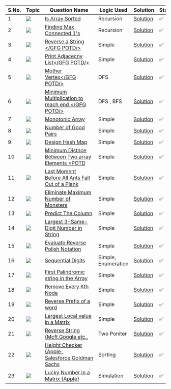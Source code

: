 S.No. | Topic | Question Name | Logic Used | Solution | Status |
------|---------------|------------|-------|------|------|
1 | ![](https://img.shields.io/badge/Sorting-f0772b?style=for-the-badge&logo=array&logoColor=black) | [Is Array Sorted](https://leetcode.com/problems/check-if-array-is-sorted-and-rotated/) | Recursion | [Solution](https://github.com/himanshugupta09/LEETCODE_SOLUTIONS/blob/main/Basic-DSA-Quest/is-array-sorted.cpp) | ✅ |
2 | ![](https://img.shields.io/badge/Recursion-f0772b?style=for-the-badge&logo=array&logoColor=black) | [Finding Max Connected 1's](https://leetcode.com/problems/check-if-array-is-sorted-and-rotated/) | Recursion | [Solution](https://github.com/himanshugupta09/LEETCODE_SOLUTIONS/blob/main/Basic-DSA-Quest/length-of-connected-cells-of-1s.cpp) | ✅ |
3 | ![](https://img.shields.io/badge/String-f0772b?style=for-the-badge&logo=array&logoColor=black) | [Reverse a String </GFG POTD/>](https://practice.geeksforgeeks.org/problems/reverse-a-string/1) | Simple | [Solution](https://github.com/himanshugupta09/LEETCODE_SOLUTIONS/blob/main/Basic-DSA-Quest/reverse-a-string.cpp) | ✅ |
4 | ![](https://img.shields.io/badge/String-f0772b?style=for-the-badge&logo=array&logoColor=black) | [Print Adjacecny List</GFG POTD/>](https://practice.geeksforgeeks.org/problems/print-adjacency-list-1587115620/1) | Simple | [Solution](https://github.com/himanshugupta09/LEETCODE_SOLUTIONS/blob/main/Basic-DSA-Quest/print-adjacency-list.cpp) | ✅ |
5 | ![](https://img.shields.io/badge/Graph-f0772b?style=for-the-badge&logo=array&logoColor=black) | [Mother Vertex</GFG POTD/>](https://practice.geeksforgeeks.org/problems/mother-vertex/1) | DFS | [Solution](https://github.com/himanshugupta09/LEETCODE_SOLUTIONS/blob/main/Basic-DSA-Quest/mother-vertex.cp) | ✅ |
6 | ![](https://img.shields.io/badge/Graph-f0772b?style=for-the-badge&logo=array&logoColor=black) | [Minimum Multiplication to reach end </GFG POTD/>](https://practice.geeksforgeeks.org/problems/minimum-multiplications-to-reach-end/1) | DFS , BFS| [Solution](https://github.com/himanshugupta09/LEETCODE_SOLUTIONS/blob/main/Basic-DSA-Quest/minimum-multiplication-to-reach-end.cpp) | ✅ |
7 | ![](https://img.shields.io/badge/array-f0772b?style=for-the-badge&logo=array&logoColor=black) | [Monotonic Array](https://leetcode.com/problems/monotonic-array/description/?envType=daily-question&envId=2023-09-29) | Simple| [Solution](https://github.com/himanshugupta09/LEETCODE_SOLUTIONS/blob/main/Basic-DSA-Quest/monotonic-array.cpp) | ✅ |
8 | ![](https://img.shields.io/badge/array-f0772b?style=for-the-badge&logo=array&logoColor=black) | [Number of Good Pairs](https://leetcode.com/problems/number-of-good-pairs/description/) | Simple| [Solution](https://github.com/himanshugupta09/LEETCODE_SOLUTIONS/blob/main/Basic-DSA-Quest/number-of-good-pairs.cpp) | ✅ |
9 | ![](https://img.shields.io/badge/array-f0772b?style=for-the-badge&logo=array&logoColor=black) | [Design Hash Map](https://leetcode.com/problems/design-hashmap/description/) | Simple| [Solution](https://github.com/himanshugupta09/LEETCODE_SOLUTIONS/blob/main/Basic-DSA-Quest/design-hash-map.cpp) | ✅ |
10 | ![](https://img.shields.io/badge/array-f0772b?style=for-the-badge&logo=array&logoColor=black) | [Minimum Distnce Between Two array Elements <POTD](https://www.geeksforgeeks.org/problems/minimum-distance-between-two-numbers/1) | Simple| [Solution](https://github.com/himanshugupta09/LEETCODE_SOLUTIONS/blob/main/Basic-DSA-Quest/minimum-distance-between-two-numbers.cpp) | ✅ |
11 | ![](https://img.shields.io/badge/array-f0772b?style=for-the-badge&logo=array&logoColor=black) | [Last Moment Before All Ants Fall Out of a Plank](https://leetcode.com/problems/last-moment-before-all-ants-fall-out-of-a-plank/) | Simple| [Solution](https://github.com/himanshugupta09/LEETCODE_SOLUTIONS/blob/main/Basic-DSA-Quest/last-moment-before-all-ants-fall-out-of-a-plank.cpp) | ✅ |
12 | ![](https://img.shields.io/badge/array-f0772b?style=for-the-badge&logo=array&logoColor=black) | [Eliminate Maximum Number of Monsters](https://leetcode.com/problems/eliminate-maximum-number-of-monsters/) | Simple| [Solution](https://github.com/himanshugupta09/LEETCODE_SOLUTIONS/blob/main/Basic-DSA-Quest/eliminate-maximum-number-of-monsters.cpp) | ✅ |
13 | ![](https://img.shields.io/badge/Matrix-f0772b?style=for-the-badge&logo=array&logoColor=black) | [Predict The Column](https://www.geeksforgeeks.org/problems/predict-the-column/1) | Simple| [Solution](https://github.com/himanshugupta09/LEETCODE_SOLUTIONS/blob/main/Basic-DSA-Quest/predict-the-column.cpp) | ✅ |
14 | ![](https://img.shields.io/badge/Matrix-f0772b?style=for-the-badge&logo=array&logoColor=black) | [Largest 3-Same-Digit Number in String](https://leetcode.com/problems/largest-3-same-digit-number-in-string/) | Simple| [Solution](https://github.com/himanshugupta09/LEETCODE_SOLUTIONS/blob/main/Basic-DSA-Quest/largest-3-same-digit-number-in-string.cpp) | ✅ |
15 | ![](https://img.shields.io/badge/Stack-f0772b?style=for-the-badge&logo=array&logoColor=black) | [Evaluate Reverse Polish Notation](https://leetcode.com/problems/evaluate-reverse-polish-notation/) | Simple| [Solution](https://github.com/himanshugupta09/LEETCODE_SOLUTIONS/blob/main/Basic-DSA-Quest/evaluate-reverse-polish-notation.cpp) | ✅ |
16 | ![](https://img.shields.io/badge/Maths-f0772b?style=for-the-badge&logo=array&logoColor=black) | [Sequential Digits](https://leetcode.com/problems/sequential-digits/) | Simple, Enumeration| [Solution](https://github.com/himanshugupta09/LEETCODE_SOLUTIONS/blob/main/Basic-DSA-Quest/sequential-digits.py) | ✅ |
17 | ![](https://img.shields.io/badge/Maths-f0772b?style=for-the-badge&logo=array&logoColor=black) | [First Palindromic string in the Array](https://leetcode.com/problems/find-first-palindromic-string-in-the-array/) | Simple| [Solution](https://github.com/himanshugupta09/LEETCODE_SOLUTIONS/blob/main/Basic-DSA-Quest/find-first-palindromic-string-in-the-array.py) | ✅ |
18 | ![](https://img.shields.io/badge/LinkedList-f0772b?style=for-the-badge&logo=array&logoColor=black) | [Remove Every Kth Node](https://www.geeksforgeeks.org/problems/remove-every-kth-node/1) | Simple| [Solution](https://github.com/himanshugupta09/LEETCODE_SOLUTIONS/blob/main/Basic-DSA-Quest/remove-every-kth-node.cpp) | ✅ |
19 | ![](https://img.shields.io/badge/LinkedList-f0772b?style=for-the-badge&logo=array&logoColor=black) | [Reverse Prefix of a word](https://leetcode.com/problems/reverse-prefix-of-word/) | Simple| [Solution](https://github.com/himanshugupta09/LEETCODE_SOLUTIONS/blob/main/Basic-DSA-Quest/reverse-prefix-of-a-word.cpp) | ✅ |
20 | ![](https://img.shields.io/badge/Matrix-f0772b?style=for-the-badge&logo=array&logoColor=black) | [Largest Local value in a Matrix](https://leetcode.com/problems/largest-local-value-in-a-matrix/) | Simple| [Solution](https://github.com/himanshugupta09/LEETCODE_SOLUTIONS/blob/main/Basic-DSA-Quest/largest-local-value-in-a-matrix.cpp) | ✅ |
21 | ![](https://img.shields.io/badge/Matrix-f0772b?style=for-the-badge&logo=array&logoColor=black) | [Reverse String {Mcft,Google etc..](https://leetcode.com/problems/reverse-string/) |Two Poniter | [Solution](https://github.com/himanshugupta09/LEETCODE_SOLUTIONS/blob/main/Basic-DSA-Quest/reverse-string.cpp) | ✅ |
22 | ![](https://img.shields.io/badge/Matrix-f0772b?style=for-the-badge&logo=array&logoColor=black) | [Height Checker {Apple , Salesforce,Goldman Sachs](https://leetcode.com/problems/height-checker/) |Sorting | [Solution](https://github.com/himanshugupta09/LEETCODE_SOLUTIONS/blob/main/Basic-DSA-Quest/height-checker.cpp) | ✅ |
23 | ![](https://img.shields.io/badge/Matrix-f0772b?style=for-the-badge&logo=array&logoColor=black) | [Lucky Number in a Matrix {Apple}](https://leetcode.com/problems/lucky-number-in-a-matrix/) |Simulation | [Solution](https://github.com/himanshugupta09/LEETCODE_SOLUTIONS/blob/main/Basic-DSA-Quest/lucky-numbers-in-a-matrix.cpp) | ✅ |









